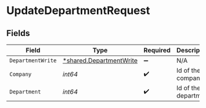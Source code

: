 # UpdateDepartmentRequest


## Fields

| Field                                                                    | Type                                                                     | Required                                                                 | Description                                                              |
| ------------------------------------------------------------------------ | ------------------------------------------------------------------------ | ------------------------------------------------------------------------ | ------------------------------------------------------------------------ |
| `DepartmentWrite`                                                        | [*shared.DepartmentWrite](../../../pkg/models/shared/departmentwrite.md) | :heavy_minus_sign:                                                       | N/A                                                                      |
| `Company`                                                                | *int64*                                                                  | :heavy_check_mark:                                                       | Id of the company                                                        |
| `Department`                                                             | *int64*                                                                  | :heavy_check_mark:                                                       | Id of the department                                                     |